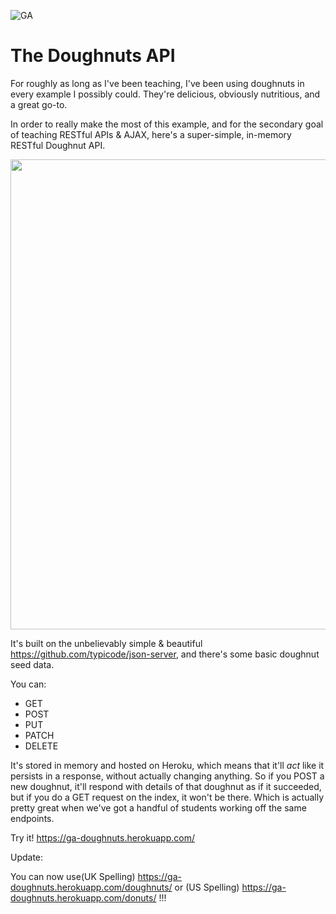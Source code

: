 ![GA](https://camo.githubusercontent.com/6ce15b81c1f06d716d753a61f5db22375fa684da/68747470733a2f2f67612d646173682e73332e616d617a6f6e6177732e636f6d2f70726f64756374696f6e2f6173736574732f6c6f676f2d39663838616536633963333837313639306533333238306663663535376633332e706e67)

# The Doughnuts API

For roughly as long as I've been teaching, I've been using doughnuts in every example I possibly could. They're delicious, obviously nutritious, and a great go-to.

In order to really make the most of this example, and for the secondary goal of teaching RESTful APIs & AJAX, here's a super-simple, in-memory RESTful Doughnut API.

<img width="752" src="https://cloud.githubusercontent.com/assets/25366/9149343/a5a13cbc-3d5a-11e5-8d82-fa85f5dff145.png">


It's built on the unbelievably simple & beautiful https://github.com/typicode/json-server, and there's some basic doughnut seed data.

You can:
- GET
- POST
- PUT
- PATCH
- DELETE

It's stored in memory and hosted on Heroku, which means that it'll _act_ like it persists in a response, without actually changing anything. So if you POST a new doughnut, it'll respond with details of that doughnut as if it succeeded, but if you do a GET request on the index, it won't be there. Which is actually pretty great when we've got a handful of students working off the same endpoints.

Try it! https://ga-doughnuts.herokuapp.com/

Update:

You can now use(UK Spelling) https://ga-doughnuts.herokuapp.com/doughnuts/ or (US Spelling) https://ga-doughnuts.herokuapp.com/donuts/ !!!
